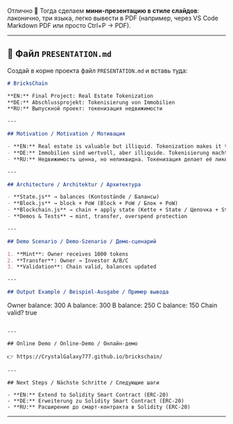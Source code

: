 Отлично 🙌 Тогда сделаем **мини-презентацию в стиле слайдов**: лаконично, три языка, легко вывести в PDF (например, через VS Code Markdown PDF или просто Ctrl+P → PDF).

---

## 📂 Файл `PRESENTATION.md`

Создай в корне проекта файл `PRESENTATION.md` и вставь туда:

```markdown
# BricksChain

**EN:** Final Project: Real Estate Tokenization  
**DE:** Abschlussprojekt: Tokenisierung von Immobilien  
**RU:** Выпускной проект: токенизация недвижимости  

---

## Motivation / Motivation / Мотивация

- **EN:** Real estate is valuable but illiquid. Tokenization makes it tradable.  
- **DE:** Immobilien sind wertvoll, aber illiquide. Tokenisierung macht sie handelbar.  
- **RU:** Недвижимость ценна, но неликвидна. Токенизация делает её ликвидной.  

---

## Architecture / Architektur / Архитектура

- **State.js** → balances (Kontostände / Балансы)  
- **Block.js** → block + PoW (Block + PoW / Блок + PoW)  
- **Blockchain.js** → chain + apply state (Kette + State / Цепочка + State)  
- **Demos & Tests** → mint, transfer, overspend protection  

---

## Demo Scenario / Demo-Szenario / Демо-сценарий

1. **Mint**: Owner receives 1000 tokens  
2. **Transfer**: Owner → Investor A/B/C  
3. **Validation**: Chain valid, balances updated  

---

## Output Example / Beispiel-Ausgabe / Пример вывода

```

Owner balance: 300
A balance: 300
B balance: 250
C balance: 150
Chain valid? true

```

---

## Online Demo / Online-Demo / Онлайн-демо

👉 https://CrystalGalaxy777.github.io/brickschain/  

---

## Next Steps / Nächste Schritte / Следующие шаги

- **EN:** Extend to Solidity Smart Contract (ERC-20)  
- **DE:** Erweiterung zu Solidity Smart Contract (ERC-20)  
- **RU:** Расширение до смарт-контракта в Solidity (ERC-20)  
```

---
